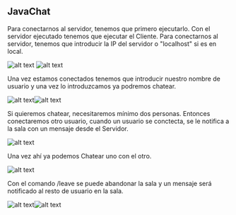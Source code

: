 ## JavaChat 

Para conectarnos al servidor, tenemos que primero ejecutarlo. Con el servidor ejecutado tenemos que ejecutar el Cliente.
Para conectarnos al servidor, tenemos que introducir la IP del servidor o "localhost" si es en local.

![alt text](https://github.com/anunezmartinez/JavaSocket/blob/main/README/1.PNG) ![alt text](https://github.com/anunezmartinez/JavaSocket/blob/main/README/3.PNG) 

Una vez estamos conectados tenemos que introducir nuestro nombre de usuario y una vez lo introduzcamos ya podremos chatear.

![alt text](https://github.com/anunezmartinez/JavaSocket/blob/main/README/2.PNG)![alt text](https://github.com/anunezmartinez/JavaSocket/blob/main/README/4.PNG)

Si quieremos chatear, necesitaremos mínimo dos personas. Entonces conectaremos otro usuario, cuando un usuario se conctecta, se le notifica a la sala con un mensaje desde el Servidor.

![alt text](https://github.com/anunezmartinez/JavaSocket/blob/main/README/6.PNG)

Una vez ahí ya podemos Chatear uno con el otro.

![alt text](https://github.com/anunezmartinez/JavaSocket/blob/main/README/8.PNG)

Con el comando /leave se puede abandonar la sala y un mensaje será notificado al resto de usuario en la sala.

![alt text](https://github.com/anunezmartinez/JavaSocket/blob/main/README/9.PNG)![alt text](https://github.com/anunezmartinez/JavaSocket/blob/main/README/10.PNG)
